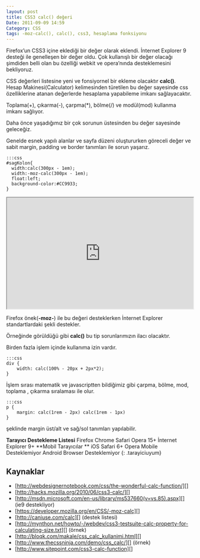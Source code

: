 ```yaml
---
layout: post
title: CSS3 calc() değeri
Date: 2011-09-09 14:59
Category: CSS
tags: -moz-calc(), calc(), css3, hesaplama fonksiyonu
---
```


Firefox’un CSS3 içine eklediği bir değer olarak eklendi. İnternet
Explorer 9 desteği ile genelleşen bir değer oldu. Çok kullanışlı bir
değer olacağı şimdiden belli olan bu özelliği webkit ve opera’nında
desteklemesini bekliyoruz.

CSS değerleri listesine yeni ve fonsiyornel bir ekleme olacaktır
**calc()**. Hesap Makinesi(Calculator) kelimesinden türetilen bu değer
sayesinde css özelliklerine atanan değerlerde hesaplama yapabileme
imkanı sağlayacaktır.

Toplama(+), çıkarma(-), çarpma(*), bölme(/) ve modül(mod) kullanma
imkanı sağlıyor.

Daha önce yaşadığımız bir çok sorunun üstesinden bu değer sayesinde
geleceğiz.

Genelde esnek yapılı alanlar ve sayfa düzeni oluştururken göreceli değer
ve sabit margin, padding ve border tanımları ile sorun yaşarız.

	:::css
	#sagKolon{
	  width:calc(300px - 1em);
	  width:-moz-calc(300px - 1em);
	  float:left;
	  background-color:#CC9933;
	}

<iframe style="width: 100%; height: 300px" src="http://jsfiddle.net/fatihhayri/VaBqn/3/embedded/css,result,html"></iframe>

Firefox önek(**-moz-**) ile bu değeri desteklerken İnternet Explorer
standartlardaki şekli destekler.

Örneğinde görüldüğü gibi **calc()** bu tip sorunlarımızın ilacı
olacaktır.

Birden fazla işlem içinde kullanıma izin vardır.

	:::css
	div {
	    width: calc(100% - 20px + 2px*2);
	}

İşlem sırası matematik ve javascriptten bildiğimiz gibi çarpma, bölme,
mod, toplama , çıkarma sıralaması ile olur.

	:::css
	p {
	    margin: calc(1rem - 2px) calc(1rem - 1px)
	}

şeklinde margin üst/alt ve sağ/sol tanımları yapılabilir.

**Tarayıcı Destekleme Listesi**
Firefox
Chrome
Safari
Opera 15+
İnternet Explorer 9+
**Mobil Tarayıcılar **
iOS Safari 6+
Opera Mobile Desteklemiyor
Android Browser Desteklemiyor
{: .tarayiciuyum}

## Kaynaklar

-   [http://webdesignernotebook.com/css/the-wonderful-calc-function/][]
-   [http://hacks.mozilla.org/2010/06/css3-calc/][]
-   [http://msdn.microsoft.com/en-us/library/ms537660(v=vs.85).aspx][] (ie9 destekliyor)
-   [https://developer.mozilla.org/en/CSS/-moz-calc][]
-   [http://caniuse.com/calc][] (destek listesi)
-   [http://mynthon.net/howto/-/webdev/css3-testsuite-calc-property-for-calculating-size.txt][] (örnek)
-   [http://bloqk.com/makale/css_calc_kullanimi.html][]
-   [http://www.thecssninja.com/demo/css_calc/][] (örnek)
-   [http://www.sitepoint.com/css3-calc-function][]

  [http://webdesignernotebook.com/css/the-wonderful-calc-function/]: http://webdesignernotebook.com/css/the-wonderful-calc-function/
  [http://hacks.mozilla.org/2010/06/css3-calc/]: http://hacks.mozilla.org/2010/06/css3-calc/
  [http://msdn.microsoft.com/en-us/library/ms537660(v=vs.85).aspx]: http://msdn.microsoft.com/en-us/library/ms537660(v=vs.85).aspx
  [https://developer.mozilla.org/en/CSS/-moz-calc]: https://developer.mozilla.org/en/CSS/-moz-calc
  [http://caniuse.com/calc]: http://caniuse.com/calc
  [http://mynthon.net/howto/-/webdev/css3-testsuite-calc-property-for-calculating-size.txt]: http://mynthon.net/howto/-/webdev/css3-testsuite-calc-property-for-calculating-size.txt
  [http://bloqk.com/makale/css_calc_kullanimi.html]: http://bloqk.com/makale/css_calc_kullanimi.html
  [http://www.thecssninja.com/demo/css_calc/]: http://www.thecssninja.com/demo/css_calc/
  [http://www.sitepoint.com/css3-calc-function]: http://www.sitepoint.com/css3-calc-function
